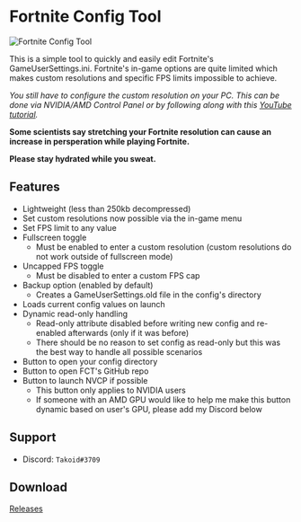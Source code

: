 # Fortnite Config Tool

![Fortnite Config Tool](https://i.imgur.com/Rkylkac.png)

This is a simple tool to quickly and easily edit Fortnite's GameUserSettings.ini. Fortnite's in-game options are quite limited which makes custom resolutions and specific FPS limits impossible to achieve.

*You still have to configure the custom resolution on your PC. This can be done via NVIDIA/AMD Control Panel or by following along with this [YouTube tutorial](https://www.youtube.com/watch?v=YO4a-yV073o).*

**Some scientists say stretching your Fortnite resolution can cause an increase in persperation while playing Fortnite.**

**Please stay hydrated while you sweat.**

## Features

* Lightweight (less than 250kb decompressed)
* Set custom resolutions now possible via the in-game menu
* Set FPS limit to any value
* Fullscreen toggle
  * Must be enabled to enter a custom resolution (custom resolutions do not work outside of fullscreen mode)
* Uncapped FPS toggle
  * Must be disabled to enter a custom FPS cap
* Backup option (enabled by default)
  * Creates a GameUserSettings.old file in the config's directory
* Loads current config values on launch
* Dynamic read-only handling
  * Read-only attribute disabled before writing new config and re-enabled afterwards (only if it was before)
  * There should be no reason to set config as read-only but this was the best way to handle all possible scenarios
* Button to open your config directory
* Button to open FCT's GitHub repo
* Button to launch NVCP if possible
  * This button only applies to NVIDIA users
  * If someone with an AMD GPU would like to help me make this button dynamic based on user's GPU, please add my Discord below
  
## Support

* Discord: ```Takoid#3709```

## Download
[Releases](https://github.com/TakoidGit/FortniteConfigTool/releases)
